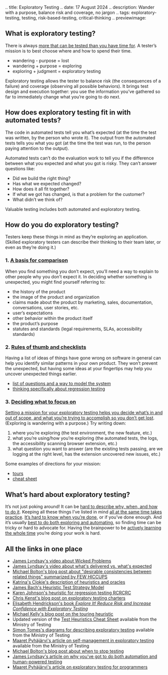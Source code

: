 .. title: Exploratory Testing
.. date: 17 August 2024
.. description: Wander with a purpose, balance risk and coverage, no jargon
.. tags: exploratory-testing, testing, risk-based-testing, critical-thinking
.. previewimage: 

## What is exploratory testing?

There is always [more that can be tested than you have time for](https://vimeo.com/275859034). A tester’s mission is to best choose where and how to spend their time.

- wandering - purpose = lost
- wandering + purpose = exploring
- exploring + judgment = exploratory testing

Exploratory testing allows the tester to balance risk (the consequences of a failure) and coverage (observing all possible behaviors). It brings test design and execution together: you use the information you’ve gathered so far to immediately change what you’re going to do next.

## How does exploratory testing fit in with automated tests?

The code in automated tests tell you what’s expected (at the time the test was written, by the person who wrote it). The output from the automated tests tells you what you got (at the time the test was run, to the person paying attention to the output).

Automated tests can’t do the evaluation work to tell you if the difference between what you expected and what you got is risky. They can’t answer questions like:

- Did we build the right thing? 
- Has what we expected changed?
- How does it all fit together?
- If what we got has changed, is that a problem for the customer? 
- What didn’t we think of?

Valuable testing includes both automated and exploratory testing.

## How do you do exploratory testing?

Testers keep these things in mind as they’re exploring an application. (Skilled exploratory testers can describe their thinking to their team later, or even as they’re doing it.)

### 1. [A basis for comparison](https://developsense.com/blog/2012/07/few-hiccupps)

When you find something you don’t expect, you’ll need a way to explain to other people why you don’t expect it. In deciding whether something is unexpected, you might find yourself referring to:

- the history of the product
- the image of the product and organization
- claims made about the product by marketing, sales, documentation, conversations, user stories, etc. 
- user’s expectations
- other behavior within the product itself
- the product’s purpose
- statutes and standards (legal requirements, SLAs, accessibility standards)

### 2. [Rules of thumb and checklists](https://katrinatester.blogspot.com/2014/09/heuristics-and-oracles.html)

Having a list of ideas of things have gone wrong on software in general can help you identify similar patterns in your own product. They won’t prevent the unexpected, but having some ideas at your fingertips may help you uncover unexpected things earlier.

- [list of questions and a way to model the system](https://www.satisfice.com/download/heuristic-test-strategy-model)
- [thinking specifically about regression testing](http://karennicolejohnson.com/2009/11/a-heuristic-for-regression-testing/)

### 3. [Deciding what to focus on](https://www.kenst.com/exploratory-testing-charters/)

[Setting a mission for your exploratory testing helps you decide what’s in and out of scope, and what you’re trying to accomplish so you don’t get lost](https://pragprog.com/titles/ehxta/explore-it/). (Exploring is wandering with a purpose.) Try writing down:

1. where you’re exploring (the test environment, the new feature, etc.) 
2. what you’re using/how you’re exploring (the automated tests, the logs, the accessibility scanning browser extension, etc.)
3. what question you want to answer (are the existing tests passing, are we logging at the right level, has the extension uncovered new issues, etc.) 

Some examples of directions for your mission:

- [tours](https://www.michaeldkelly.com/blog/2005/9/20/touring-heuristic.html)
- [cheat sheet](https://www.ministryoftesting.com/articles/ab1cd85c?s_id=15905006)

## What’s hard about exploratory testing?

It’s not just poking around! It can be [hard to describe why, when, and how to do it](https://www.ministryoftesting.com/articles/0329e89e?s_id=15903802). Keeping all these things I’ve listed in mind [all at the same time takes practice](https://www.ministryoftesting.com/articles/1385fd4a?s_id=15903807). [It’s hard to know when you’re done](https://developsense.com/blog/2009/09/when-do-we-stop-test), or if you’ve done enough. And it’s usually [best to do both exploring and automating](https://web.archive.org/web/20230327105023/https://oldsite.workroom-productions.com/papers/ET%20Script%20or%20Explore.pdf), so finding time can be tricky or hard to advocate for. Having the brainpower to be [actively learning the whole time](https://medium.com/@maaretp/what-is-exploratory-testing-the-programmer-edition-881765411f2c) you’re doing your work is hard.

## All the links in one place

- [James Lyndsay's video about Wicked Problems](https://vimeo.com/275859034)
- [James Lyndsay's video about what's delivered vs. what's expected](https://vimeo.com/276040353)
- [Michael Bolton's blog post about "desirable consistencies between related things" summarized by FEW HICCUPS](https://developsense.com/blog/2012/07/few-hiccupps)
- [Katrina's Clokie's description of heuristics and oracles](https://katrinatester.blogspot.com/2014/09/heuristics-and-oracles.html)
- [James Bach's Heuristic Test Strategy Model](https://www.satisfice.com/download/heuristic-test-strategy-model)
- [Karen Johnson's heuristic for regression testing RCRCRC](karennicolejohnson.com/2009/11/a-heuristic-for-regression-testing/)
- [Chris Kenst's blog post on exploratory testing charters](https://www.kenst.com/exploratory-testing-charters/)
- [Elisabeth Hendrickson's book _Explore It! Reduce Risk and Increase Confidence with Exploratory Testing_](https://pragprog.com/titles/ehxta/explore-it/)
- [Michael Kelly's blog post on the touring heuristic](https://www.michaeldkelly.com/blog/2005/9/20/touring-heuristic.html)
- Updated version of the [Test Heuristics Cheat Sheet](https://www.ministryoftesting.com/articles/ab1cd85c?s_id=15905006) available from the Ministry of Testing
- [Simon Tomes's diagrams for describing exploratory testing](https://www.ministryoftesting.com/articles/0329e89e?s_id=15903802) available from the Ministry of Testing
- [Maaret Pyhäjärvi's article on self-management in exploratory testing](https://www.ministryoftesting.com/articles/1385fd4a?s_id=15903807) available from the Ministry of Testing
- [Michael Bolton's blog post about when to stop testing](https://developsense.com/blog/2009/09/when-do-we-stop-test)
- [James Lyndsay's article on why you've got to do both automation and human-powered testing](https://web.archive.org/web/20230327105023/https://oldsite.workroom-productions.com/papers/ET%20Script%20or%20Explore.pdf)
- [Maaret Pyhäjärvi's article on exploratory testing for programmers](https://medium.com/@maaretp/what-is-exploratory-testing-the-programmer-edition-881765411f2c)


